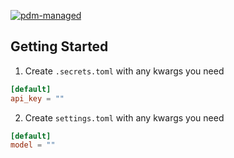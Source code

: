 [![pdm-managed](https://img.shields.io/endpoint?url=https%3A%2F%2Fcdn.jsdelivr.net%2Fgh%2Fpdm-project%2F.github%2Fbadge.json)](https://pdm-project.org)

## Getting Started

1. Create `.secrets.toml` with any kwargs you need

```toml
[default]
api_key = ""
```

2. Create `settings.toml` with any kwargs you need

```toml
[default]
model = ""
```